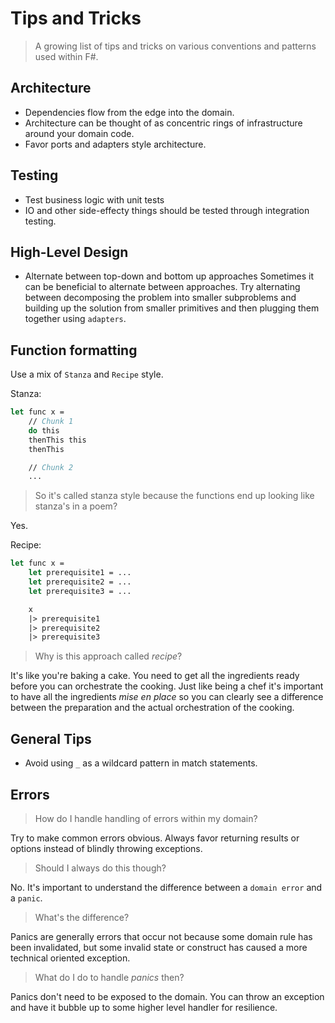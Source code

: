 # Tips and Tricks
> A growing list of tips and tricks on various conventions and patterns used within F#.

## Architecture
- Dependencies flow from the edge into the domain.
- Architecture can be thought of as concentric rings of infrastructure around your domain code.
- Favor ports and adapters style architecture.

## Testing
- Test business logic with unit tests
- IO and other side-effecty things should be tested through integration testing.

## High-Level Design
- Alternate between top-down and bottom up approaches
Sometimes it can be beneficial to alternate between approaches. Try alternating between decomposing the problem into smaller subproblems and building up the solution from smaller primitives and then plugging them together using `adapters`.

## Function formatting
Use a mix of `Stanza` and `Recipe` style.

Stanza:
```fsharp
let func x =
    // Chunk 1
    do this
    thenThis this
    thenThis

    // Chunk 2
    ...
```

> So it's called stanza style because the functions end up looking like stanza's in a poem?

Yes.

Recipe:
```fsharp
let func x =
    let prerequisite1 = ...
    let prerequisite2 = ...
    let prerequisite3 = ...

    x
    |> prerequisite1
    |> prerequisite2
    |> prerequisite3
```
> Why is this approach called *recipe*?

It's like you're baking a cake. You need to get all the ingredients ready before you can orchestrate the cooking. Just like being a chef it's important to have all the ingredients *mise en place* so you can clearly see a difference between the preparation and the actual orchestration of the cooking.

## General Tips
- Avoid using `_` as a wildcard pattern in match statements.

## Errors
> How do I handle handling of errors within my domain?

Try to make common errors obvious. Always favor returning results or options instead of blindly throwing exceptions.

> Should I always do this though?

No. It's important to understand the difference between a `domain error` and a `panic`.

> What's the difference?

Panics are generally errors that occur not because some domain rule has been invalidated, but some invalid state or construct has caused a more technical oriented exception.

> What do I do to handle *panics* then?

Panics don't need to be exposed to the domain. You can throw an exception and have it bubble up to some higher level handler for resilience.
